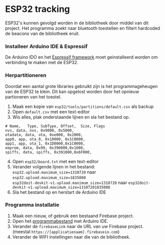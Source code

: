 # ESP32 tracking 
ESP32's kunnen gevolgd worden in de bibliotheek door middel van dit project. Het programma zoekt naar bluetooth toestellen en filtert hardcoded de beacons van de bibliotheek eruit. 

### Installeer Arduino IDE & Espressif
De Arduino IDO en het [Espressif framework](https://github.com/espressif/arduino-esp32) moet geinstalleerd worden om verbinding te maken met de ESP32. 

### Herpartitioneren
Doordat een aantal grote libraries gebruikt zijn is het programmageheugen van de ESP32 te klein. Dit kan opgelost worden door het opnieuw partioneren van het toestel.

1. Maak een kopie van `esp32/tools/partitions/default.csv` als backup
2. Open `default.csv` met een text-editor
3. Wis alles, plak onderstaande lijnen en sla het bestand op. 
```
# Name,   Type, SubType, Offset,  Size, Flags
nvs, data, nvs, 0x9000, 0x5000,
otadata, data, ota, 0xe000, 0x2000,
app0, app, ota_0, 0x10000, 0x1C0000,
app1, app, ota_1, 0x1D0000,0x1C0000,
eeprom, data, 0x99, 0x390000,0x1000,
spiffs, data, spiffs, 0x391000,0x6F000,
```  
4. Open `esp32/board.txt` met een text-editor
5. Verander volgende lijnen in het bestand:  
    `esp32.upload.maximum_size=1310720` naar `esp32.upload.maximum_size=1835008`  
    `esp32doit-devkit-v1.upload.maximum_size=1310720` naar `esp32doit-devkit-v1.upload.maximum_size=13107201835008`
6. Sla het bestand op en herstart de Arduino IDE

### Programma installatie

1. Maak een nieuw, of gebruik een bestaand Firebase project.
2. Open het [programmabestand](https://github.com/lab9k/Beacons/blob/master/Web/ESP32/beaconFirebase/beaconFirebase.ino) met Arduino IDE. 
3. Verander de `firebaseLink` naar de URL van uw Firebase project. (meestal `https://[applicatienaam].firebaseio.com`)
4. Verander de WIFI instellingen naar die van de bibliotheek. 





